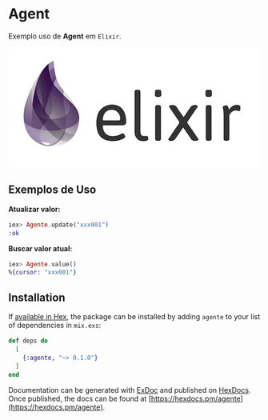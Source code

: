 # Agent
Exemplo uso de **Agent** em `Elixir`.

![alt text](https://github.com/wagncarv/Agent/blob/main/elixir.jpg)

## Exemplos de Uso
**Atualizar valor:**
```elixir
iex> Agente.update("xxx001")
:ok
```
**Buscar valor atual:**
```elixir
iex> Agente.value()
%{cursor: "xxx001"}
```

## Installation

If [available in Hex](https://hex.pm/docs/publish), the package can be installed
by adding `agente` to your list of dependencies in `mix.exs`:

```elixir
def deps do
  [
    {:agente, "~> 0.1.0"}
  ]
end
```

Documentation can be generated with [ExDoc](https://github.com/elixir-lang/ex_doc)
and published on [HexDocs](https://hexdocs.pm). Once published, the docs can
be found at [https://hexdocs.pm/agente](https://hexdocs.pm/agente).
